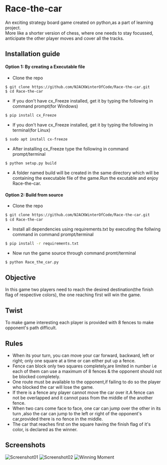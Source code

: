 # Race-the-car
An exciting strategy board game created on python,as a part of learning project.  
More like a shorter version of chess, where one needs to stay focussed, anticipate the other player moves and cover all the tracks.

## Installation guide
#### Option 1: By creating a Executable file
* Clone the repo
```sh
$ git clone https://github.com/NJACKWinterOfCode/Race-the-car.git
$ cd Race-the-car
```
* If you don't have cx_Freeze installed, get it by typing the following in command prompt(for Windows)
```sh
$ pip install cx_Freeze
```
* If you don't have cx_Freeze installed, get it by typing the following in terminal(for Linux)
```sh
$ sudo apt install cx-freeze
```
* After installing cx_Freeze type the following in command prompt/terminal
```sh
$ python setup.py build
```
* A folder named build will be created in the same directory which will be containing the executable file of the game.Run the excutable and enjoy Race-the-car.

#### Option 2: Build from source
* Clone the repo
```sh
$ git clone https://github.com/NJACKWinterOfCode/Race-the-car.git
$ cd Race-the-car
```
* Install all dependencies using requirements.txt by executing the follwing command in command prompt/terminal
```sh
$ pip install -r requirements.txt
```
* Now run the game source through command promt/terminal
```sh
$ python Race_the_car.py
```

## Objective
In this game two players need to reach the desired destination(the finish flag of respective colors), the one reaching first will win the game.

## Twist
To make game interesting each player is provided with 8 fences to make opponent's path difficult.

## Rules
* When its your turn, you can move your car forward, backward, left or right; only one square at a time or can either put up a fence.  
* Fence can block only two squares completely,are limited in number i.e each of them can use a maximum of 8 fences & the opponent should not be blocked completely.  
* One route must be available to the opponent,if failing to do so the player who blocked the car will lose the game.  
* If there is a fence any player cannot move the car over it.A fence can not be overlapped and it cannot pass from the middle of the another fence.  
* When two cars come face to face, one car can jump over the other in its turn ,also the car can jump to the left or right of the opponent's car,provided there is no fence in the middle.  
* The car that reaches first on the square having the finish flag of it's color, is declared as the winner.  

## Screenshots
![Screenshot01](screenshots/screenshot01.png)
![Screenshot02](screenshots/screenshot02.png)
![Winning Moment](screenshots/screenshot03.png)
